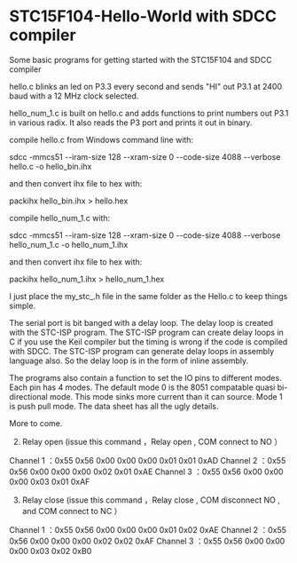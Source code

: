 # STC15F104-Hello-World with SDCC compiler
Some basic programs for getting started with the STC15F104 and SDCC compiler

hello.c blinks an led on P3.3 every second and sends "HI" out P3.1 at 2400 baud with a 12 MHz clock selected.

hello_num_1.c is built on hello.c and adds functions to print numbers out P3.1 in various radix. It also reads the P3 port and prints it out in binary.

compile hello.c from Windows command line with:

sdcc -mmcs51  --iram-size 128 --xram-size 0 --code-size 4088 --verbose hello.c -o hello_bin.ihx

and then convert ihx file to hex with:

packihx hello_bin.ihx > hello.hex

compile hello_num_1.c with:


sdcc -mmcs51  --iram-size 128 --xram-size 0 --code-size 4088 --verbose hello_num_1.c -o hello_num_1.ihx

and then convert ihx file to hex with:

packihx hello_num_1.ihx > hello_num_1.hex

I just place the my_stc_.h file in the same folder as the Hello.c to keep things simple.

The serial port is bit banged with a delay loop. The delay loop is created with the STC-ISP program. The STC-ISP program can create delay loops in C if you use the Keil compiler but the timing is wrong if the code is compiled with SDCC. The STC-ISP program can generate delay loops in assembly language also. So the delay loop is in the form of inline assembly.

The programs also contain a function to set the IO pins to different modes. Each pin has 4 modes. The default mode 0 is the 8051 compatable quasi bi-directional mode. This mode sinks more current than it can source. Mode 1 is push pull mode. The data sheet has all the ugly details.

More to come.


2. Relay open (issue this command ，Relay open , COM connect to NO ）

Channel 1 ：0x55  0x56  0x00  0x00  0x00  0x01  0x01  0xAD
Channel 2 ：0x55  0x56  0x00  0x00  0x00  0x02  0x01  0xAE
Channel 3 ：0x55  0x56  0x00  0x00  0x00  0x03  0x01  0xAF


3. Relay close (issue this command ，Relay close , COM disconnect NO , and COM connect to NC ）

Channel 1 ：0x55  0x56  0x00  0x00  0x00  0x01  0x02  0xAE
Channel 2 ：0x55  0x56  0x00  0x00  0x00  0x02  0x02  0xAF
Channel 3 ：0x55  0x56  0x00  0x00  0x00  0x03  0x02  0xB0
